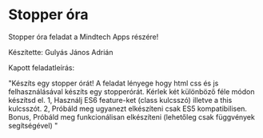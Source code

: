 # Stopper óra
Stopper óra feladat a Mindtech Apps részére!

Készítette: Gulyás János Adrián

Kapott feladatleírás:

"Készíts egy stopper órát! 
A feladat lényege hogy html css és js felhasználásával készíts egy stopperórát. 
Kérlek két különböző féle módon készítsd el. 
1, Használj ES6 feature-ket (class kulcsszó) illetve a this kulcsszót. 
2, Próbáld meg ugyanezt elkészíteni csak ES5 kompatibilisen. Bonus, 
Próbáld meg funkcionálisan elkészíteni (lehetőleg csak függvények segítségével) "
